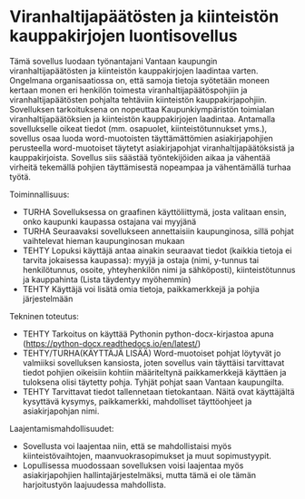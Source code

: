 # Viranhaltijapäätösten ja kiinteistön kauppakirjojen luontisovellus

Tämä sovellus luodaan työnantajani Vantaan kaupungin viranhaltijapäätösten ja kiinteistön kauppakirjojen laadintaa varten. 
Ongelmana organisaatiossa on, että samoja tietoja syötetään moneen kertaan monen eri henkilön toimesta viranhaltijapäätöspohjiin ja viranhaltijapäätösten pohjalta tehtäviin kiinteistön kauppakirjapohjiin.
Sovelluksen tarkoituksena on nopeuttaa Kaupunkiympäristön toimialan viranhaltijapäätöksien ja kiinteistön kauppakirjojen laadintaa.
Antamalla sovellukselle oikeat tiedot (mm. osapuolet, kiinteistötunnukset yms.), sovellus osaa luoda word-muotoisten täyttämättömien asiakirjapohjien perusteella word-muotoiset täytetyt asiakirjapohjat viranhaltijapäätöksistä ja kauppakirjoista. 
Sovellus siis säästää työntekijöiden aikaa ja vähentää virheitä tekemällä pohjien täyttämisestä nopeampaa ja vähentämällä turhaa työtä.

Toiminnallisuus:

- TURHA Sovelluksessa on graafinen käyttöliittymä, josta valitaan ensin, onko kaupunki kaupassa ostajana vai myyjänä
- TURHA Seuraavaksi sovellukseen annettaisiin kaupunginosa, sillä pohjat vaihtelevat hieman kaupunginosan mukaan
- TEHTY Lopuksi käyttäjä antaa ainakin seuraavat tiedot (kaikkia tietoja ei tarvita jokaisessa kaupassa): myyjä ja ostaja (nimi, y-tunnus tai henkilötunnus, osoite, yhteyhenkilön nimi ja sähköposti), kiinteistötunnus ja kauppahinta (Lista täydentyy myöhemmin)
- TEHTY Käyttäjä voi lisätä omia tietoja, paikkamerkkejä ja pohjia järjestelmään

Tekninen toteutus:

- TEHTY Tarkoitus on käyttää Pythonin python-docx-kirjastoa apuna (https://python-docx.readthedocs.io/en/latest/)
- TEHTY/TURHA(KÄYTTÄJÄ LISÄÄ) Word-muotoiset pohjat löytyvät jo valmiiksi sovelluksen kansiosta, joten sovellus vain täyttäisi tarvittavat tiedot pohjien oikeisiin kohtiin määriteltynä paikkamerkkejä käyttäen ja tuloksena olisi täytetty pohja. Tyhjät pohjat saan Vantaan kaupungilta.
- TEHTY Tarvittavat tiedot tallennetaan tietokantaan. Näitä ovat käyttäjältä kysyttävä kysymys, paikkamerkki, mahdolliset täyttöohjeet ja asiakirjapohjan nimi.

Laajentamismahdollisuudet:

- Sovellusta voi laajentaa niin, että se mahdollistaisi myös kiinteistövaihtojen, maanvuokrasopimukset ja muut sopimustyypit.
- Lopullisessa muodossaan sovelluksen voisi laajentaa myös asiakirjapohjien hallintajärjestelmäksi, mutta tämä ei ole tämän harjoitustyön laajuudessa mahdollista.
